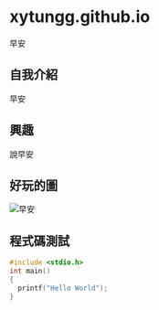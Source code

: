 # xytungg.github.io

早安

## 自我介紹

早安

## 興趣

說早安

## 好玩的圖
![早安](https://images.vocus.cc/f75ece61-341d-4998-8cb8-ccafe24f3ba7.jpg)

## 程式碼測試
```C
#include <stdio.h>
int main()
{
  printf("Hello World");
}
```
